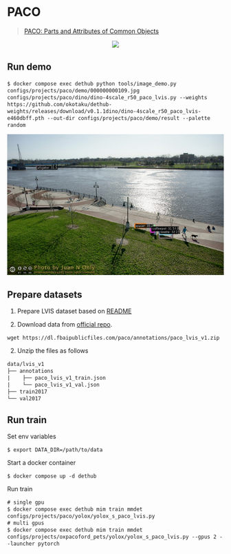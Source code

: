 # PACO

> [PACO: Parts and Attributes of Common Objects](https://arxiv.org/abs/2301.01795)

<!-- [DATASET] -->

<div align=center>
<img src="https://github.com/facebookresearch/paco/blob/main/docs/teaser.png" height="300"/>
</div>

## Run demo

```
$ docker compose exec dethub python tools/image_demo.py configs/projects/paco/demo/000000000109.jpg configs/projects/paco/dino/dino-4scale_r50_paco_lvis.py --weights https://github.com/okotaku/dethub-weights/releases/download/v0.1.1dino/dino-4scale_r50_paco_lvis-e460dbff.pth --out-dir configs/projects/paco/demo/result --palette random
```

![plot](demo/000000000109_demo.jpg)

## Prepare datasets

1. Prepare LVIS dataset based on [README](../lvis/README.md)

2. Download data from [official repo](https://github.com/facebookresearch/paco).

```
wget https://dl.fbaipublicfiles.com/paco/annotations/paco_lvis_v1.zip
```

2. Unzip the files as follows

```
data/lvis_v1
├── annotations
|    ├── paco_lvis_v1_train.json
|    └── paco_lvis_v1_val.json
├── train2017
└── val2017
```

## Run train

Set env variables

```
$ export DATA_DIR=/path/to/data
```

Start a docker container

```
$ docker compose up -d dethub
```

Run train

```
# single gpu
$ docker compose exec dethub mim train mmdet configs/projects/paco/yolox/yolox_s_paco_lvis.py
# multi gpus
$ docker compose exec dethub mim train mmdet configs/projects/oxpacoford_pets/yolox/yolox_s_paco_lvis.py --gpus 2 --launcher pytorch
```
